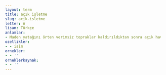 ```yaml
---
layout: term
title: açık işletme
slug: acik-isletme
letter: A
lisan: Türkçe
anlamlar:
- Maden yatağını örten verimsiz topraklar kaldırıldıktan sonra açık havada kurulan işletme
ozellikler:
- - isim
ornekler:
- - ''
orneklerkaynak:
- - ''
---
```


